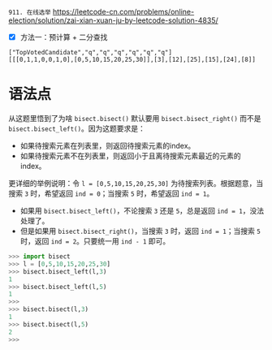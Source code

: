 
`911. 在线选举` https://leetcode-cn.com/problems/online-election/solution/zai-xian-xuan-ju-by-leetcode-solution-4835/
- [x] 方法一：预计算 + 二分查找

```
["TopVotedCandidate","q","q","q","q","q","q"]
[[[0,1,1,0,0,1,0],[0,5,10,15,20,25,30]],[3],[12],[25],[15],[24],[8]]
```

# 语法点

从这题里悟到了为啥 `bisect.bisect()` 默认要用 `bisect.bisect_right()` 而不是 `bisect.bisect_left()`。因为这题要求是：
- 如果待搜索元素在列表里，则返回待搜索元素的index。
- 如果待搜索元素不在列表里，则返回小于且离待搜索元素最近的元素的index。

更详细的举例说明：令 `l = [0,5,10,15,20,25,30]` 为待搜索列表。根据题意，当搜索 `3` 时，希望返回 `ind = 0`；当搜索 `5` 时，希望返回 `ind = 1`。
- 如果用 `bisect.bisect_left()`，不论搜索 `3` 还是 `5`，总是返回 `ind = 1`，没法处理了。
- 但是如果用 `bisect.bisect_right()`，当搜索 `3` 时，返回 `ind = 1`；当搜索 `5` 时，返回 `ind = 2`。只要统一用 `ind - 1` 即可。
```py
>>> import bisect
>>> l = [0,5,10,15,20,25,30]
>>> bisect.bisect_left(l,3)
1
>>> bisect.bisect_left(l,5)
1
>>> 
>>> bisect.bisect(l,3)
1
>>> bisect.bisect(l,5)
2
>>> 
```
